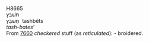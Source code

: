 <body>
  <p>H8665<br>  תּשׁבּץ  <br> תַּּשׁבֵּץ  ‎  tashbêts  <br><i>tash-bates‘ </i><br>From <a href="h7660.htm">7660</a>  <i>checkered</i> stuff (as <i>reticulated</i>): - broidered.<br></p>
 </body>